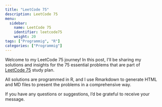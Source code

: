 ```yaml
---
title: "LeetCode 75"
description: LeetCode 75
menu:
  sidebar:
    name: LeetCode 75
    identifier: leetcode75
    weight: 20
tags: ["Programmig", "R"]
categories: ["Programmig"]
---
```


Welcome to my LeetCode 75 journey! In this post, I'll be sharing my solutions and insights for the 75 essential problems that are part of [LeetCode 75](https://leetcode.com/studyplan/leetcode-75/) study plan.

All solutions are programmed in R, and I use Rmarkdown to generate HTML and MD files to present the problems in a comprehensive way.

If you have any questions or suggestions, I’d be grateful to receive your message. 

